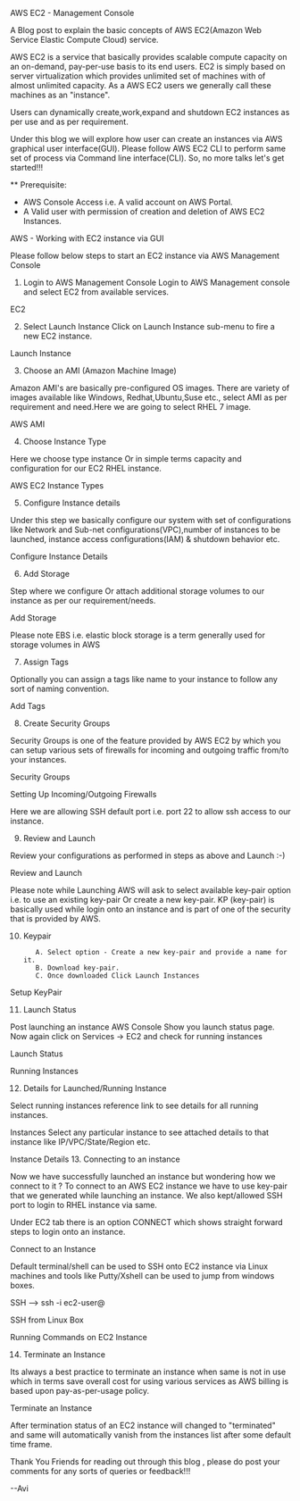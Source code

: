 AWS EC2 - Management Console

A Blog post to explain the basic concepts of AWS EC2(Amazon Web Service Elastic Compute Cloud) service. 

AWS EC2 is a service that basically provides scalable compute capacity on an on-demand, pay-per-use basis to its end users. EC2 is simply based on server virtualization which provides unlimited set of machines with of almost unlimited capacity. As a AWS EC2 users we generally call these machines as an "instance".


Users can dynamically create,work,expand and shutdown EC2 instances as per use and as per requirement.

Under this blog we will explore how user can create an instances via AWS graphical user interface(GUI). Please follow AWS EC2 CLI to perform same set of process via Command line interface(CLI). So, no more talks let's get started!!!

** Prerequisite:

- AWS Console Access i.e. A valid account on AWS Portal.
- A Valid user with permission of creation and deletion of AWS EC2 Instances.

AWS - Working with EC2 instance via GUI

Please follow below steps to start an EC2 instance via AWS Management Console

1.  Login to AWS Management Console 
Login to AWS Management console and select EC2 from available services. 

 
EC2


2. Select Launch Instance
Click on Launch Instance sub-menu to fire a new EC2 instance.



Launch Instance


3. Choose an AMI (Amazon Machine Image) 

Amazon AMI's are basically pre-configured OS images. There are variety of images available like Windows, Redhat,Ubuntu,Suse etc., select AMI as per requirement and need.Here we are going to select RHEL 7 image.

 
AWS AMI


4. Choose Instance Type


Here we choose type instance Or in simple terms capacity and configuration for our EC2 RHEL instance.

AWS EC2 Instance Types


5. Configure Instance details

Under this step we basically configure our system with set of configurations like Network and Sub-net configurations(VPC),number of instances to be launched, instance access configurations(IAM) & shutdown behavior etc.

Configure Instance Details

6. Add Storage

Step where we configure Or attach additional storage volumes to our instance as per our 
requirement/needs.

Add Storage

Please note EBS i.e. elastic block storage is a term generally used for storage volumes in AWS


7. Assign Tags

Optionally you can assign a tags  like name to your instance to follow any sort of naming convention.

Add Tags


8. Create Security Groups

Security Groups is one of the feature provided by AWS EC2 by which you can setup various sets of firewalls for incoming and outgoing traffic from/to your instances.

 
Security Groups


Setting Up Incoming/Outgoing Firewalls

Here we are allowing SSH default port i.e. port 22 to allow ssh access to our instance.


9. Review and Launch

Review your configurations as performed in steps as above and Launch :-)

 
Review and Launch


Please note while Launching AWS will ask to select available key-pair option i.e. to use an existing key-pair Or create a new key-pair. KP (key-pair) is basically used while login onto an instance and is part of one of the security that is provided by AWS.

10. Keypair
           
           A. Select option - Create a new key-pair and provide a name for it.
           B. Download key-pair.
           C. Once downloaded Click Launch Instances

 
Setup KeyPair


11. Launch Status

Post launching an instance AWS Console Show you launch status page. Now again click on Services -> EC2 and check for running instances

Launch Status


Running Instances


12. Details for Launched/Running Instance

Select running instances reference link to see details for all running instances.

 
Instances
Select any particular instance to see attached details to that instance like IP/VPC/State/Region etc.

 
Instance Details
13. Connecting to an instance

Now we have successfully launched an instance but wondering  how we connect to it ?
To connect to an AWS EC2 instance we have to use key-pair that we generated while launching an instance. We also kept/allowed SSH port to login to RHEL instance via same.

Under EC2 tab there is an option CONNECT which shows straight forward steps to login onto an instance.

 
Connect to an Instance

Default terminal/shell can be used to SSH onto EC2 instance via Linux machines and tools like Putty/Xshell can be used to jump from windows boxes.

SSH  --> ssh -i <key-pair> ec2-user@<IP of EC2 instance> 

 
SSH from Linux Box

Running Commands on EC2 Instance

14. Terminate an Instance

Its always a best practice to terminate an instance when same is not in use which in terms save overall cost for using various services as AWS billing is based upon pay-as-per-usage policy.

 
Terminate an Instance

After termination status of an EC2 instance will changed to "terminated" and same will automatically vanish from the instances list after some default time frame.

Thank You Friends for reading out through this blog , please do post your comments for any sorts of queries or feedback!!!

--Avi




